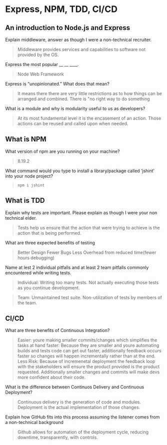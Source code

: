 # Express, NPM, TDD, CI/CD

## An introduction to Node.js and Express

Explain middleware, answer as though I were a non-technical recruiter.
>Middleware provides services and capabilities to software not provided by the OS.

Express the most popular __ __ ____.
> Node Web Framework

Express is “unopinionated.” What does that mean?
> It means there there are very little restrictions as to how things can be arranged and combined. There is "no right way to do something

What is a module and why is modularity useful to us as developers?
>At its most fundamental level it is the encasement of an action. Those actions can be reused and called upon when needed. 

## What is NPM

What version of npm are you running on your machine?
> 8.19.2

What command would you type to install a library/package called ‘jshint’ into your node project?
> `npm i jshint`

## What is TDD

Explain why tests are important. Please explain as though I were your non technical elder.
>Tests help us ensure that the action that were trying to achieve is the action that is being performed.

What are three expected benefits of testing
> Better Design
> Fewer Bugs
> Less Overhead from reduced time(fewer hours debugging)

Name at lest 2 individual pitfalls and at least 2 team pitfalls commonly encountered while writing tests.

>Individual:
>Writing too many tests.
>Not actually executing those tests as you continue development.

>Team:
>Unmaintained test suite.
>Non-utilization of tests by members of the team.

## CI/CD

What are three benefits of Continuous Integration?
>Easier: youre making smaller commits/changes which simplifies the tasks at hand
>faster: Because they are smaller and youre automating builds and tests code can get out faster, additionally feedback occurs faster so changes will happen incrementally rather than at the end.
>Less Risk: Because of incremenetal deployment the feedback loop with the stakeholders will ensure the product provided is the product requested. Additionally smaller changes and commits will make devs more confident about their code. 

What is the difference between Continuos Delivery and Continuous Deployment?
>Continuous delivery is the generation of code and modules. Deployment is the actual implementation of those changes.

Explain how GitHub fits into this process assuming the listener comes from a non-technical background
>Github allows for automation of the deployment cycle, reducing downtime, transparently, with controls. 


